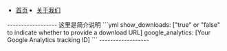 <ul class="nav">
	<li><a href="/lifeblog">首页</a></li>
	<li><a href="/lifeblog/about">关于我们</a></li>
</ul>
------------------
这里是简介说明
```yml
show_downloads: ["true" or "false" to indicate whether to provide a download URL]
google_analytics: [Your Google Analytics tracking ID]
```
------------------
<script src="js/group.js"></script>
<style>
.nav{
	float: left;
    display: block;
    width:100%;
	padding-left:20px;
}
.nav li{
	float:left;
	margin:0 20px 0 0;
}
footer {
    width: 650px;
    position: fixed;
    left: auto; 
    margin-left: 0; 
    bottom: 20px;
    text-align: left;
    line-height: 16px;
}
</style>